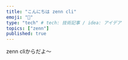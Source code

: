 ```yaml
---
title: "こんにちは zenn cli"
emoji: "🍣"
type: "tech" # tech: 技術記事 / idea: アイデア
topics: ["zenn"]
published: true
---
```


zenn cliからだよ～